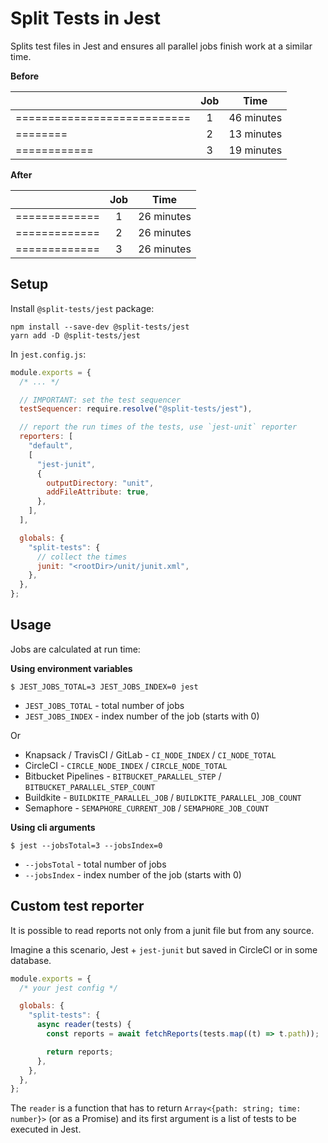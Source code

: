 # Split Tests in Jest

Splits test files in Jest and ensures all parallel jobs finish work at a similar time.

**Before**

|                             | Job |    Time    |
| --------------------------- | :-: | :--------: |
| =========================== |  1  | 46 minutes |
| ========                    |  2  | 13 minutes |
| ============                |  3  | 19 minutes |

**After**

|               | Job |    Time    |
| ------------- | :-: | :--------: |
| ============= |  1  | 26 minutes |
| ============= |  2  | 26 minutes |
| ============= |  3  | 26 minutes |

## Setup

Install `@split-tests/jest` package:

    npm install --save-dev @split-tests/jest
    yarn add -D @split-tests/jest

In `jest.config.js`:

```js
module.exports = {
  /* ... */

  // IMPORTANT: set the test sequencer
  testSequencer: require.resolve("@split-tests/jest"),

  // report the run times of the tests, use `jest-unit` reporter
  reporters: [
    "default",
    [
      "jest-junit",
      {
        outputDirectory: "unit",
        addFileAttribute: true,
      },
    ],
  ],

  globals: {
    "split-tests": {
      // collect the times
      junit: "<rootDir>/unit/junit.xml",
    },
  },
};
```

## Usage

Jobs are calculated at run time:

**Using environment variables**

    $ JEST_JOBS_TOTAL=3 JEST_JOBS_INDEX=0 jest

- `JEST_JOBS_TOTAL` - total number of jobs
- `JEST_JOBS_INDEX` - index number of the job (starts with 0)

Or 

- Knapsack / TravisCI / GitLab - `CI_NODE_INDEX` / `CI_NODE_TOTAL`
- CircleCI - `CIRCLE_NODE_INDEX` / `CIRCLE_NODE_TOTAL`
- Bitbucket Pipelines - `BITBUCKET_PARALLEL_STEP` / `BITBUCKET_PARALLEL_STEP_COUNT`
- Buildkite - `BUILDKITE_PARALLEL_JOB` / `BUILDKITE_PARALLEL_JOB_COUNT`
- Semaphore - `SEMAPHORE_CURRENT_JOB` / `SEMAPHORE_JOB_COUNT`

**Using cli arguments**

    $ jest --jobsTotal=3 --jobsIndex=0

- `--jobsTotal` - total number of jobs
- `--jobsIndex` - index number of the job (starts with 0)

## Custom test reporter

It is possible to read reports not only from a junit file but from any source.

Imagine a this scenario, Jest + `jest-junit` but saved in CircleCI or in some database.

```js
module.exports = {
  /* your jest config */

  globals: {
    "split-tests": {
      async reader(tests) {
        const reports = await fetchReports(tests.map((t) => t.path));

        return reports;
      },
    },
  },
};
```

The `reader` is a function that has to return `Array<{path: string; time: number}>` (or as a Promise) and its first argument is a list of tests to be executed in Jest.
